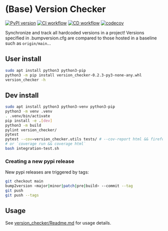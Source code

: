 # (Base) Version Checker

[![PyPI version](https://badge.fury.io/py/base-version-checker.svg)](https://badge.fury.io/py/base-version-checker)
[![CI workflow](https://github.com/kmfarley11/version-checker/actions/workflows/ci.yml/badge.svg)](google.com)
[![CD workflow](https://github.com/kmfarley11/version-checker/actions/workflows/cd.yml/badge.svg)](google.com)
[![codecov](https://codecov.io/gh/kmfarley11/version-checker/branch/main/graph/badge.svg?token=IG1MO377GJ)](https://codecov.io/gh/kmfarley11/version-checker)

Synchronize and track all hardcoded versions in a project!
Versions specified in .bumpversion.cfg are compared to those hosted in a baseline such as `origin/main`...

## User install
```bash
sudo apt install python3 python3-pip
python3 -m pip install version_checker-0.2.3-py3-none-any.whl
version_checker -h
```

## Dev install
```bash
sudo apt install python3 python3-venv python3-pip
python3 -m venv .venv
. .venv/bin/activate
pip install -e .[dev]
python3 -m build
pylint version_checker/
pytest
pytest --cov=version_checker.utils tests/ # --cov-report html && firefox htmlcov/index.html
# or `coverage run && coverage html`
bash integration-test.sh
```

### Creating a new pypi release
New pypi releases are triggered by tags:
```bash
git checkout main
bump2version <major|minor|patch|pre|build> --commit --tag
git push
git push --tags
```

## Usage
See [version_checker/Readme.md](version_checker/Readme.md) for usage details.
